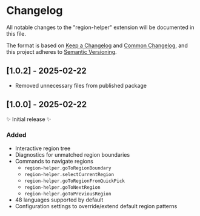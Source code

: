 # Changelog

All notable changes to the "region-helper" extension will be documented in this file.

The format is based on [Keep a Changelog](https://keepachangelog.com/en/1.1.0/) and [Common Changelog](https://common-changelog.org/), and this project adheres to [Semantic Versioning](https://semver.org/spec/v2.0.0.html).

## [1.0.2] - 2025-02-22

- Removed unnecessary files from published package

## [1.0.0] - 2025-02-22

✨ Initial release ✨

### Added

- Interactive region tree
- Diagnostics for unmatched region boundaries
- Commands to navigate regions
  - `region-helper.goToRegionBoundary`
  - `region-helper.selectCurrentRegion`
  - `region-helper.goToRegionFromQuickPick`
  - `region-helper.goToNextRegion`
  - `region-helper.goToPreviousRegion`
- 48 languages supported by default
- Configuration settings to override/extend default region patterns
